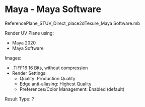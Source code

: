 # Maya - Maya Software

ReferencePlane_STUV_Direct_place2dTexure_Maya Software.mb

Render UV Plane using:
* Maya 2020
* Maya Software 

Images:
* .TIFF16 16 Bits, without compression
* Render Settings: 
    * Quality: Production Quality
    * Edge anti-aliasing: Highest Quality
    * Preferences/Color Management: Enabled (default)

Result Type: ?
